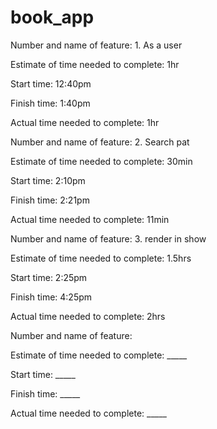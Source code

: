 # book_app


Number and name of feature: 1. As a user

Estimate of time needed to complete: 1hr

Start time: 12:40pm

Finish time: 1:40pm

Actual time needed to complete: 1hr


Number and name of feature: 2. Search pat

Estimate of time needed to complete: 30min

Start time: 2:10pm

Finish time: 2:21pm

Actual time needed to complete: 11min


Number and name of feature: 3. render in show

Estimate of time needed to complete: 1.5hrs

Start time: 2:25pm

Finish time: 4:25pm

Actual time needed to complete: 2hrs


Number and name of feature: 

Estimate of time needed to complete: _____

Start time: _____

Finish time: _____

Actual time needed to complete: _____
